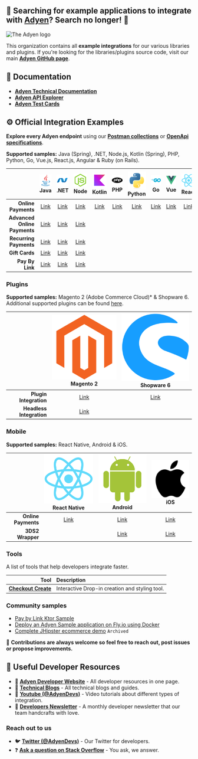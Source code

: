 ## 👋 Searching for example applications to integrate with [Adyen](https://www.adyen.com/)? Search no longer! 👋

<!-- ![The Adyen Logo](https://github.com/adyen-examples/.github/raw/main/images/logo.png) -->

<img src="https://github.com/adyen-examples/.github/raw/main/images/logo.png" height="100" alt="The Adyen logo">

This organization contains all **example integrations** for our various libraries and plugins. If you're looking for the libraries/plugins source code, visit our main [**Adyen GitHub page**](https://github.com/adyen).


## 📜 Documentation
* [**Adyen Technical Documentation**](https://docs.adyen.com/)
* [**Adyen API Explorer**](https://docs.adyen.com/api-explorer/)
* [**Adyen Test Cards**](https://docs.adyen.com/development-resources/test-cards/test-card-numbers/)

## ⚙ Official Integration Examples
**Explore every Adyen endpoint** using our [**Postman collections**](https://www.postman.com/adyendev/workspace/adyen-apis/overview) or [**OpenApi specifications**](https://github.com/Adyen/adyen-openapi).

**Supported samples:** Java (Spring), .NET, Node.js, Kotlin (Spring), PHP, Python, Go, Vue.js, React.js, Angular & Ruby (on Rails).

|                              |[![Java (Spring)](https://raw.githubusercontent.com/devicons/devicon/1119b9f84c0290e0f0b38982099a2bd027a48bf1/icons/java/java-original.svg)](https://github.com/adyen-examples/adyen-java-spring-online-payments) Java  | [![.NET](https://raw.githubusercontent.com/devicons/devicon/1119b9f84c0290e0f0b38982099a2bd027a48bf1/icons/dot-net/dot-net-original.svg)](https://github.com/adyen-examples/adyen-dotnet-online-payments) .NET | [![Node.js](https://raw.githubusercontent.com/devicons/devicon/1119b9f84c0290e0f0b38982099a2bd027a48bf1/icons/nodejs/nodejs-original.svg)](https://github.com/adyen-examples/adyen-node-online-payments) Node | [![Kotlin Spring](https://raw.githubusercontent.com/devicons/devicon/1119b9f84c0290e0f0b38982099a2bd027a48bf1/icons/kotlin/kotlin-original.svg)](https://github.com/adyen-examples/adyen-kotlin-spring-online-payments) Kotlin | [![PHP (Laravel)](https://raw.githubusercontent.com/devicons/devicon/1119b9f84c0290e0f0b38982099a2bd027a48bf1/icons/php/php-plain.svg)](https://github.com/adyen-examples/adyen-php-online-payments) PHP  | [![Python](https://raw.githubusercontent.com/devicons/devicon/1119b9f84c0290e0f0b38982099a2bd027a48bf1/icons/python/python-original.svg)](https://github.com/adyen-examples/adyen-python-online-payments) Python | [![Go](https://raw.githubusercontent.com/devicons/devicon/1119b9f84c0290e0f0b38982099a2bd027a48bf1/icons/go/go-original-wordmark.svg)](https://github.com/adyen-examples/adyen-golang-online-payments) Go | [![Vue.js](https://raw.githubusercontent.com/devicons/devicon/1119b9f84c0290e0f0b38982099a2bd027a48bf1/icons/vuejs/vuejs-original.svg)](https://github.com/adyen-examples/adyen-vue-online-payments) Vue | [![React](https://raw.githubusercontent.com/devicons/devicon/1119b9f84c0290e0f0b38982099a2bd027a48bf1/icons/react/react-original.svg)](https://github.com/adyen-examples/adyen-react-online-payments) React | [![Angular](https://raw.githubusercontent.com/devicons/devicon/1119b9f84c0290e0f0b38982099a2bd027a48bf1/icons/angularjs/angularjs-original.svg)](https://github.com/adyen-examples/adyen-angular-online-payments) Angular | [![Ruby (Rails)](https://raw.githubusercontent.com/devicons/devicon/1119b9f84c0290e0f0b38982099a2bd027a48bf1/icons/rails/rails-plain.svg)](https://github.com/adyen-examples/adyen-rails-online-payments) Ruby |
|-----------------------------:|:----------------------------------------------------------------------------------------------------------------------------------------------------------------------------------------------------------------------:|:--------------------------------------------------------------------------------------------------------------------------------------------------------------------------------------------------------------:|:-------------------------------------------------------------------------------------------------------------------------------------------------------------------------------------------------------------:|:------------------------------------------------------------------------------------------------------------------------------------------------------------------------------------------------------------------------------:|:---------------------------------------------------------------------------------------------------------------------------------------------------------------------------------------------------------:|:----------------------------------------------------------------------------------------------------------------------------------------------------------------------------------------------------------------:|:---------------------------------------------------------------------------------------------------------------------------------------------------------------------------------------------------------:|:--------------------------------------------------------------------------------------------------------------------------------------------------------------------------------------------------------:|:-----------------------------------------------------------------------------------------------------------------------------------------------------------------------------------------------------------:|:-------------------------------------------------------------------------------------------------------------------------------------------------------------------------------------------------------------------------:|:--------------------------------------------------------------------------------------------------------------------------------------------------------------------------------------------------------------:|
|          **Online Payments** |                                                         [Link](https://github.com/adyen-examples/adyen-java-spring-online-payments/tree/main/checkout-example)                                                         |                                                       [Link](https://github.com/adyen-examples/adyen-dotnet-online-payments/tree/main/checkout-example)                                                        |                                                        [Link](https://github.com/adyen-examples/adyen-node-online-payments/tree/main/checkout-example)                                                        |                                                                         [Link](https://github.com/adyen-examples/adyen-kotlin-spring-online-payments)                                                                          |                                                                    [Link](https://github.com/adyen-examples/adyen-php-online-payments)                                                                    |                                                                      [Link](https://github.com/adyen-examples/adyen-python-online-payments)                                                                      |                                                                  [Link](https://github.com/adyen-examples/adyen-golang-online-payments)                                                                   |                                                                   [Link](https://github.com/adyen-examples/adyen-vue-online-payments)                                                                    |                                                                    [Link](https://github.com/adyen-examples/adyen-react-online-payments)                                                                    |                                                                          [Link](https://github.com/adyen-examples/adyen-angular-online-payments)                                                                          |                                                                     [Link](https://github.com/adyen-examples/adyen-rails-online-payments)                                                                      | 
| **Advanced Online Payments** |                                                    [Link](https://github.com/adyen-examples/adyen-java-spring-online-payments/tree/main/checkout-example-advanced)                                                     |                                                   [Link](https://github.com/adyen-examples/adyen-dotnet-online-payments/tree/main/checkout-example-advanced)                                                   |                                                   [Link](https://github.com/adyen-examples/adyen-node-online-payments/tree/main/checkout-example-advanced)                                                    | 
|       **Recurring Payments** |                                                       [Link](https://github.com/adyen-examples/adyen-java-spring-online-payments/tree/main/subscription-example)                                                       |                                                     [Link](https://github.com/adyen-examples/adyen-dotnet-online-payments/tree/main/subscription-example)                                                      |                                                      [Link](https://github.com/adyen-examples/adyen-node-online-payments/tree/main/subscription-example)                                                      | 
|               **Gift Cards** |                                                         [Link](https://github.com/adyen-examples/adyen-java-spring-online-payments/tree/main/giftcard-example)                                                         |                                                       [Link](https://github.com/adyen-examples/adyen-dotnet-online-payments/tree/main/giftcard-example)                                                        |                                                        [Link](https://github.com/adyen-examples/adyen-node-online-payments/tree/main/giftcard-example)                                                        |
|              **Pay By Link** |                                                        [Link](https://github.com/adyen-examples/adyen-java-spring-online-payments/tree/main/paybylink-example)                                                         |                                                       [Link](https://github.com/adyen-examples/adyen-dotnet-online-payments/tree/main/paybylink-example)                                                       |                                                       [Link](https://github.com/adyen-examples/adyen-node-online-payments/tree/main/paybylink-example)                                                        |

### Plugins
**Supported samples:** Magento 2 (Adobe Commerce Cloud)* & Shopware 6. Additional supported plugins can be found [here](https://github.com/adyen#plugins).

|                          | [![Magento 2](https://raw.githubusercontent.com/devicons/devicon/1119b9f84c0290e0f0b38982099a2bd027a48bf1/icons/magento/magento-original.svg)](https://github.com/adyen-examples/adyen-magento-plugin-demo) Magento 2 | [![Shopware 6](https://raw.githubusercontent.com/devicons/devicon/1119b9f84c0290e0f0b38982099a2bd027a48bf1/icons/shopware/shopware-original.svg)](https://github.com/adyen-examples/adyen-shopware-plugin-demo)  Shopware 6 |
|-------------------------:|:---------------------------------------------------------------------------------------------------------------------------------------------------------------------------------------------------------------------:|:---------------------------------------------------------------------------------------------------------------------------------------------------------------------------------------------------------------------------:|
|   **Plugin Integration** |                                                                          [Link](https://github.com/adyen-examples/adyen-magento-plugin-demo)                                                                          |                                                                            [Link](https://github.com/adyen-examples/adyen-shopware-plugin-demo)                                                                             |  
| **Headless Integration** |                                                                            [Link](https://github.com/adyen-examples/magento-headless-demo)                                                                            |                                                                                                                                                                                                                             | 

### Mobile
**Supported samples:** React Native, Android & iOS.

|                      | [![React Native](https://raw.githubusercontent.com/devicons/devicon/1119b9f84c0290e0f0b38982099a2bd027a48bf1/icons/react/react-original.svg)](https://github.com/Adyen/adyen-react-native) React Native |  [![Android](https://raw.githubusercontent.com/devicons/devicon/1119b9f84c0290e0f0b38982099a2bd027a48bf1/icons/android/android-plain.svg)](https://github.com/Adyen/adyen-android) Android   | [![iOS](https://raw.githubusercontent.com/devicons/devicon/1119b9f84c0290e0f0b38982099a2bd027a48bf1/icons/apple/apple-original.svg)](https://github.com/Adyen/adyen-ios) iOS |
|---------------------:|:-------------------------------------------------------------------------------------------------------------------------------------------------------------------------------------------------------:|:--------------------------------------------------------------------------------------------------------------------------------------------------------------------------------------------:|:----------------------------------------------------------------------------------------------------------------------------------------------------------------------------:|
|  **Online Payments** |                                                                [Link](https://github.com/Adyen/adyen-react-native/tree/develop/example)                                                                 |                                               [Link](https://github.com/adyen-examples/adyen-android-online-payments)                                                                        |                                                         [Link](https://github.com/Adyen/adyen-ios/tree/develop/Demo)                                                         |  
|     **3DS2 Wrapper** |                                                                                                                                                                                                         |                                                                     [Link](https://github.com/Adyen/adyen-3ds2-android)                                                                      |                                                               [Link](https://github.com/Adyen/adyen-3ds2-ios)                                                                | 


### Tools
A list of tools that help developers integrate faster.

|                                                                     Tool | Description                                     |
|-------------------------------------------------------------------------:|:------------------------------------------------|
| [**Checkout Create**](https://github.com/adyen-examples/checkoutCreate/) | Interactive Drop-in creation and styling tool.  |

### Community samples
* [Pay by Link Ktor Sample](https://github.com/jlengrand/pay-by-link-sample-kotlin)
* [Deploy an Adyen Sample application on Fly.io using Docker](https://github.com/gcatanese/adyen-java-spring-online-payments-fly)
* [Complete JHipster ecommerce demo](https://github.com/adyen-examples/adyen-java-react-ecommerce-example) `Archived`

🌈 **Contributions are always welcome so feel free to reach out, post issues or propose improvements.**


## 📖 Useful Developer Resources
* 💚 [**Adyen Developer Website**](https://developers.adyen.com) - All developer resources in one page.
* 📝 [**Technical Blogs**](https://adyen.medium.com/) - All technical blogs and guides.
* 🎥 [**Youtube (@AdyenDevs)**](https://www.youtube.com/@adyendevs) - Video tutorials about different types of integration.
* 📰 [**Developers Newsletter**](https://www.adyen.com/newsletter/developers) - A monthly developer newsletter that our team handcrafts with love.

### Reach out to us
- 🐦 [**Twitter (@AdyenDevs)**](https://twitter.com/AdyenDevs) - Our Twitter for developers.
- ❓ [**Ask a question on Stack Overflow**](https://stackoverflow.com/questions/tagged/adyen) - You ask, we answer.

